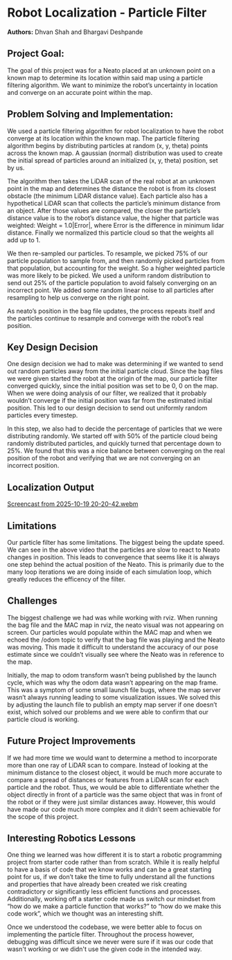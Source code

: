 # Robot Localization - Particle Filter
**Authors:** Dhvan Shah and Bhargavi Deshpande

## Project Goal:
The goal of this project was for a Neato placed at an unknown point on a known map to determine its location within said map using a particle filtering algorithm. We want to minimize the robot’s uncertainty in location and converge on an accurate point within the map.

## Problem Solving and Implementation:
We used a particle filtering algorithm for robot localization to have the robot converge at its location within the known map. The particle filtering algorithm begins by distributing particles at random (x, y, theta) points across the known map. A gaussian (normal) distribution was used to create the initial spread of particles around an initialized (x, y, theta) position, set by us. 

The algorithm then takes the LiDAR scan of the real robot at an unknown point in the map and determines the distance the robot is from its closest obstacle (the minimum LiDAR distance value). Each particle also has a hypothetical LiDAR scan that collects the particle’s minimum distance from an object. After those values are compared, the closer the particle’s distance value is to the robot’s distance value, the 
higher that particle was weighted: Weight = 1.0|Error|, where Error is the difference in minimum lidar distance. Finally we normalized this particle cloud so that the weights all add up to 1.

We then re-sampled our particles. To resample, we picked 75% of our particle population to sample from, and then randomly picked particles from that population, but accounting for the weight. So a higher weighted particle was more likely to be picked. We used a uniform random distribution to send out 25% of the particle population to avoid falsely converging on an incorrect point. We added some random linear noise to all particles after resampling to help us converge on the right point.

As neato’s position in the bag file updates, the process repeats itself and the particles continue to resample and converge with the robot’s real position.

## Key Design Decision 
One design decision we had to make was determining if we wanted to send out random particles away from the initial particle cloud. Since the bag files we were given started the robot at the origin of the map, our particle filter converged quickly, since the initial position was set to be 0, 0 on the map. When we were doing analysis of our filter, we realized that it probably wouldn’t converge if the initial position was far from the estimated initial position. This led to our design decision to send out uniformly random particles every timestep.

In this step, we also had to decide the percentage of particles that we were distributing randomly. We started off with 50% of the particle cloud being randomly distributed particles, and quickly turned that percentage down to 25%. We found that this was a nice balance between converging on the real position of the robot and verifying that we are not converging on an incorrect position.

## Localization Output
[Screencast from 2025-10-19 20-20-42.webm](https://github.com/user-attachments/assets/c31b1361-b38a-46f9-a59b-67ff540a1a6d)

## Limitations

Our particle filter has some limitations. The biggest being the update speed. We can see in the above video that the particles are slow to react to Neato changes in position. This leads to convergence that seems like it is always one step behind the actual position of the Neato. This is primarily due to the many loop iterations we are doing inside of each simulation loop, which greatly reduces the efficency of the filter. 

## Challenges

The biggest challenge we had was while working with rviz. When running the bag file and the MAC map in rviz, the neato visual was not appearing on screen. Our particles would populate within the MAC map and when we echoed the /odom topic to verify that the bag file was playing and the Neato was moving. This made it difficult to understand the accuracy of our pose estimate since we couldn’t visually see where the Neato was in reference to the map.

Initially, the map to odom transform wasn’t being published by the launch cycle, which was why the odom data wasn’t appearing on the map frame. This was a symptom of some small launch file bugs, where the map server wasn’t always running leading to some visualization issues. We solved this by adjusting the launch file to publish an empty map server if one doesn’t exist, which solved our problems and we were able to confirm that our particle cloud is working.

## Future Project Improvements
If we had more time we would want to determine a method to incorporate more than one ray of LiDAR scan to compare. Instead of looking at the minimum distance to  the closest object, it would be much more accurate to compare a spread of distances or features from a LiDAR scan for each particle and the robot. Thus, we would be able to differentiate whether the object directly in front of a particle was the same object that was in front of the robot or if they were just similar distances away. However, this would have made our code much more complex and it didn’t seem achievable for the scope of this project. 

## Interesting Robotics Lessons
One thing we learned was how different it is to start a robotic programming project from starter code rather than from scratch. While it is really helpful to have a basis of code that we know works and can be a great starting point for us, if we don’t take the time to fully understand all the functions and properties that have already been created we risk creating contradictory or significantly less efficient functions and processes. Additionally, working off a starter code made us switch our mindset from “how do we make a particle function that works?” to “how do we make this code work”, which we thought was an interesting shift.

Once we understood the codebase, we were better able to focus on implementing the particle filter. Throughout the process however, debugging was difficult since we never were sure if it was our code that wasn't working or we didn't use the given code in the intended way.
